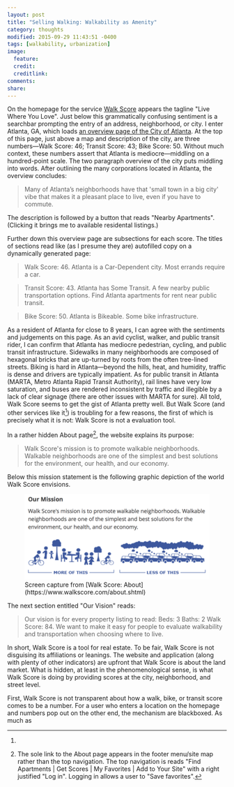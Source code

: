 ```yaml
---
layout: post
title: "Selling Walking: Walkability as Amenity"
category: thoughts
modified: 2015-09-29 11:43:51 -0400
tags: [walkability, urbanization]
image:
  feature: 
  credit: 
  creditlink: 
comments: 
share: 
---
```

On the homepage for the service [Walk Score](https://www.walkscore.com/) appears the tagline "Live Where You Love". Just below this grammatically confusing sentiment is a searchbar prompting the entry of an address, neighborhood, or city. I enter Atlanta, GA, which loads [an overview page of the City of Atlanta](https://www.walkscore.com/GA/Atlanta). At the top of this page, just above a map and description of the city, are three numbers&mdash;Walk Score: 46; Transit Score: 43; Bike Score: 50.  Without much context, these numbers assert that Atlanta is mediocre&mdash;middling on a hundred-point scale. The two paragraph overview of the city puts middling into words. After outlining the many corporations located in Atlanta, the overview concludes:

>Many of Atlanta’s neighborhoods have that 'small town in a big city' vibe that makes it a pleasant place to live, even if you have to commute. 

The description is followed by a button that reads "Nearby Apartments". (Clicking it brings me to available residental listings.)

Further down this overview page are subsections for each score. The titles of sections read like (as I presume they are) autofilled copy on a dynamically generated page:

>Walk Score: 46. Atlanta is a Car-Dependent city. Most errands require a car.

>Transit Score: 43. Atlanta has Some Transit. A few nearby public transportation options. Find Atlanta apartments for rent near public transit.

>Bike Score: 50. Atlanta is Bikeable. Some bike infrastructure.

As a resident of Atlanta for close to 8 years, I can agree with the sentiments and judgements on this page. As an avid cyclist, walker, and public transit rider, I can confirm that Atlanta has mediocre pedestrian, cycling, and public transit infrastructure. Sidewalks in many neighborhoods are composed of hexagonal bricks that are up-turned by roots from the often tree-lined streets. Biking is hard in Atlanta&mdash;beyond the hills, heat, and humidity, traffic is dense and drivers are typically impatient. As for public transit in Atlanta (MARTA, Metro Atlanta Rapid Transit Authority), rail lines have very low saturation, and buses are rendered inconsistent by traffic and illegible by a lack of clear signage (there are other issues with MARTA for sure). All told, Walk Score seems to get the gist of Atlanta pretty well. But Walk Score (and other services like it[^1]) is troubling for a few reasons, the first of which is precisely what it is not: Walk Score is not a evaluation tool.

In a rather hidden About page[^$], the website explains its purpose:
>Walk Score's mission is to promote walkable neighborhoods. Walkable neighborhoods are one of the simplest and best solutions for the environment, our health, and our economy.

Below this mission statement is the following graphic depiction of the world Walk Score envisions.
<figure>
    <img src="/images/selling-walking/walkscore-mission.png">
    <figcaption>Screen capture from [Walk Score: About](https://www.walkscore.com/about.shtml)</figcaption>
</figure>

The next section entitled "Our Vision" reads:
>Our vision is for every property listing to read: Beds: 3 Baths: 2 Walk Score: 84. We want to make it easy for people to evaluate walkability and transportation when choosing where to live.

In short, Walk Score is a tool for real estate. To be fair, Walk Score is not disguising its affiliations or leanings. The website and application (along with plenty of other indicators) are upfront that Walk Score is about the land market. What is hidden, at least in the phenomenological sense, is what Walk Score is doing by providing scores at the city, neighborhood, and street level.

First, Walk Score is not transparent about how a walk, bike, or transit score comes to be a number. For a user who enters a location on the homepage and numbers pop out on the other end, the mechanism are blackboxed. As much as 



[^1]:
[^$]: The sole link to the About page appears in the footer menu/site map rather than the top navigation. The top navigation is reads "Find Apartments | Get Scores | My Favorites | Add to Your Site" with a right justified "Log in". Logging in allows a user to "Save favorites".